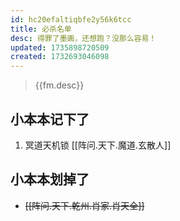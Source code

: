 ```yaml
---
id: hc20efaltiqbfe2y56k6tcc
title: 必杀名单
desc: 得罪了墨画，还想跑？没那么容易！
updated: 1735898720509
created: 1732693046098
---
```


> {{fm.desc}}

## 小本本记下了

1. 冥道天机锁 [[阵问.天下.魔道.玄散人]]

## 小本本划掉了

- ~~[[阵问.天下.乾州.肖家.肖天全]]~~
